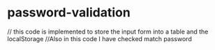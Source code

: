 # password-validation
// this code is implemented to store the input form into a table and the localStorage
//Also in this code I have checked match password
